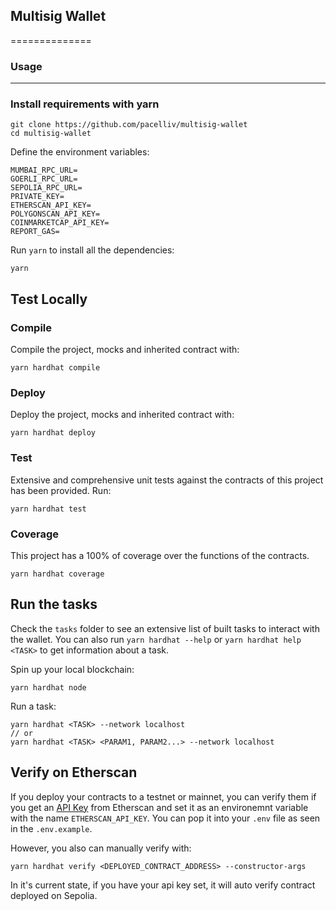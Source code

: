## Multisig Wallet
==============

### Usage
-----
### Install requirements with yarn

```
git clone https://github.com/pacelliv/multisig-wallet
cd multisig-wallet
```

Define the environment variables:

```
MUMBAI_RPC_URL=
GOERLI_RPC_URL=
SEPOLIA_RPC_URL=
PRIVATE_KEY=
ETHERSCAN_API_KEY=
POLYGONSCAN_API_KEY=
COINMARKETCAP_API_KEY=
REPORT_GAS=
```

Run `yarn` to install all the dependencies:
```
yarn
```

## Test Locally

### Compile

Compile the project, mocks and inherited contract with:
```
yarn hardhat compile
```

### Deploy

Deploy the project, mocks and inherited contract with:
```
yarn hardhat deploy
```

### Test

Extensive and comprehensive unit tests against the contracts of this project has been provided. Run:
```
yarn hardhat test
```

### Coverage

This project has a 100% of coverage over the functions of the contracts.

```
yarn hardhat coverage
```

## Run the tasks

Check the `tasks` folder to see an extensive list of built tasks to interact with the wallet. You can also run `yarn hardhat --help` or `yarn hardhat help <TASK>` to get information about a task.

Spin up your local blockchain:
```
yarn hardhat node
```

Run a task:
```
yarn hardhat <TASK> --network localhost
// or
yarn hardhat <TASK> <PARAM1, PARAM2...> --network localhost 
```

## Verify on Etherscan

If you deploy your contracts to a testnet or mainnet, you can verify them if you get an [API Key](https://etherscan.io/login?cmd=last) from Etherscan and set it as an environemnt variable with the name `ETHERSCAN_API_KEY`. You can pop it into your `.env` file as seen in the `.env.example`.

However, you also can manually verify with:

```
yarn hardhat verify <DEPLOYED_CONTRACT_ADDRESS> --constructor-args
```

In it's current state, if you have your api key set, it will auto verify contract deployed on Sepolia.